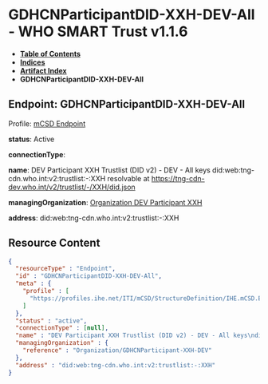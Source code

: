 # GDHCNParticipantDID-XXH-DEV-All - WHO SMART Trust v1.1.6

* [**Table of Contents**](toc.md)
* [**Indices**](indices.md)
* [**Artifact Index**](artifacts.md)
* **GDHCNParticipantDID-XXH-DEV-All**

## Endpoint: GDHCNParticipantDID-XXH-DEV-All

Profile: [mCSD Endpoint](https://profiles.ihe.net/ITI/mCSD/4.0.0/StructureDefinition-IHE.mCSD.Endpoint.html)

**status**: Active

**connectionType**: 

**name**: DEV Participant XXH Trustlist (DID v2) - DEV - All keys did:web:tng-cdn.who.int:v2:trustlist:-:XXH resolvable at https://tng-cdn-dev.who.int/v2/trustlist/-/XXH/did.json

**managingOrganization**: [Organization DEV Participant XXH](Organization-GDHCNParticipant-XXH-DEV.md)

**address**: did:web:tng-cdn.who.int:v2:trustlist:-:XXH



## Resource Content

```json
{
  "resourceType" : "Endpoint",
  "id" : "GDHCNParticipantDID-XXH-DEV-All",
  "meta" : {
    "profile" : [
      "https://profiles.ihe.net/ITI/mCSD/StructureDefinition/IHE.mCSD.Endpoint"
    ]
  },
  "status" : "active",
  "connectionType" : [null],
  "name" : "DEV Participant XXH Trustlist (DID v2) - DEV - All keys\ndid:web:tng-cdn.who.int:v2:trustlist:-:XXH\nresolvable at https://tng-cdn-dev.who.int/v2/trustlist/-/XXH/did.json",
  "managingOrganization" : {
    "reference" : "Organization/GDHCNParticipant-XXH-DEV"
  },
  "address" : "did:web:tng-cdn.who.int:v2:trustlist:-:XXH"
}

```
